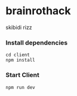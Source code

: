 # brainrothack

skibidi rizz

### Install dependencies
```shell
cd client
npm install
```

### Start Client
```shell
npm run dev
```